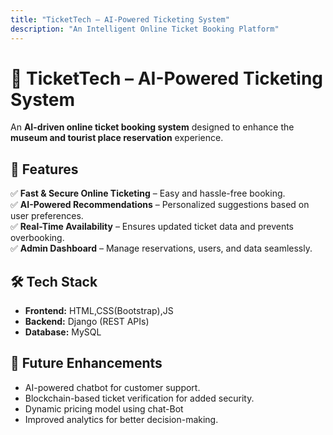 ```yaml
---
title: "TicketTech – AI-Powered Ticketing System"
description: "An Intelligent Online Ticket Booking Platform"
---
```

# 🚀 TicketTech – AI-Powered Ticketing System  
An **AI-driven online ticket booking system** designed to enhance the **museum and tourist place reservation** experience.

## 🌟 Features  
✅ **Fast & Secure Online Ticketing** – Easy and hassle-free booking.  
✅ **AI-Powered Recommendations** – Personalized suggestions based on user preferences.  
✅ **Real-Time Availability** – Ensures updated ticket data and prevents overbooking.   
✅ **Admin Dashboard** – Manage reservations, users, and data seamlessly.  

## 🛠 Tech Stack  
- **Frontend:** HTML,CSS(Bootstrap),JS  
- **Backend:** Django (REST APIs)  
- **Database:** MySQL   
  
## 🎯 Future Enhancements  
- AI-powered chatbot for customer support.  
- Blockchain-based ticket verification for added security.  
- Dynamic pricing model using chat-Bot
- Improved analytics for better decision-making.  

